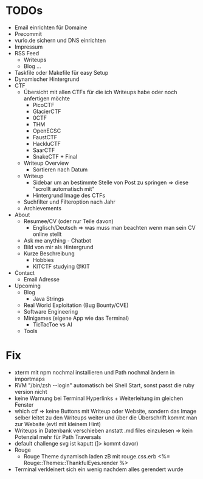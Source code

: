 # TODOs
- Email einrichten für Domaine
- Precommit
- vurlo.de sichern und DNS einrichten
- Impressum
- RSS Feed
    - Writeups
    - Blog
    ...
- Taskfile oder Makefile für easy Setup
- Dynamischer Hintergrund
- CTF
    - Übersicht mit allen CTFs für die ich Writeups habe oder noch anfertigen möchte
        - PicoCTF
        - GlacierCTF
        - 0CTF
        - THM
        - OpenECSC
        - FaustCTF
        - HackluCTF
        - SaarCTF
        - SnakeCTF + Final
    - Writeup Overview
        - Sortieren nach Datum
    - Writeup
        - Sidebar um an bestimmte Stelle von Post zu springen
            => diese "scrollt automatisch mit"
        - Hintergrund Image des CTFs
    - Suchfilter und Filteroption nach Jahr
    - Archievements
- About
    - Resumee/CV (oder nur Teile davon)
        - Englisch/Deutsch
        => was muss man beachten wenn man sein CV online stellt
    - Ask me anything - Chatbot
    - Bild von mir als Hintergrund
    - Kurze Beschreibung
        - Hobbies
        - KITCTF studying @KIT
- Contact
    - Email Adresse
- Upcoming
    - Blog
        - Java Strings
    - Real World Exploitation (Bug Bounty/CVE)
    - Software Engineering
    - Minigames (eigene App wie das Terminal)
        - TicTacToe vs AI
    - Tools

# Fix
- xterm mit npm nochmal installieren und Path nochmal ändern in importmaps
- RVM "/bin/zsh --login" automatisch bei Shell Start, sonst passt die ruby version nicht
- keine Warnung bei Terminal Hyperlinks + Weiterleitung im gleichen Fenster
- which ctf
    => keine Buttons mit Writeup oder Website, sondern das Image selber leitet zu den Writeups weiter und über die Überschrift kommt man zur Website (evtl mit kleinem Hint)
- Writeups in Datenbank verschieben anstatt .md files einzulesen
    => kein Potenzial mehr für Path Traversals
- default challenge svg ist kaputt (]> kommt davor)
- Rouge
    - Rouge Theme dynamisch laden zB mit rouge.css.erb
        <%= Rouge::Themes::ThankfulEyes.render %>
- Terminal verkleinert sich ein wenig nachdem alles gerendert wurde
